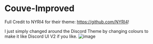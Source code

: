# Couve-Improved

Full Credit to NYRI4 for their theme: https://github.com/NYRI4!

I just simply changed around the Discord Theme by changing colours to make it like Discord UI V2 if you like.
![image](https://user-images.githubusercontent.com/79745507/142243131-e3a878c6-58e7-4107-84ca-9ed0d3c349de.png)
